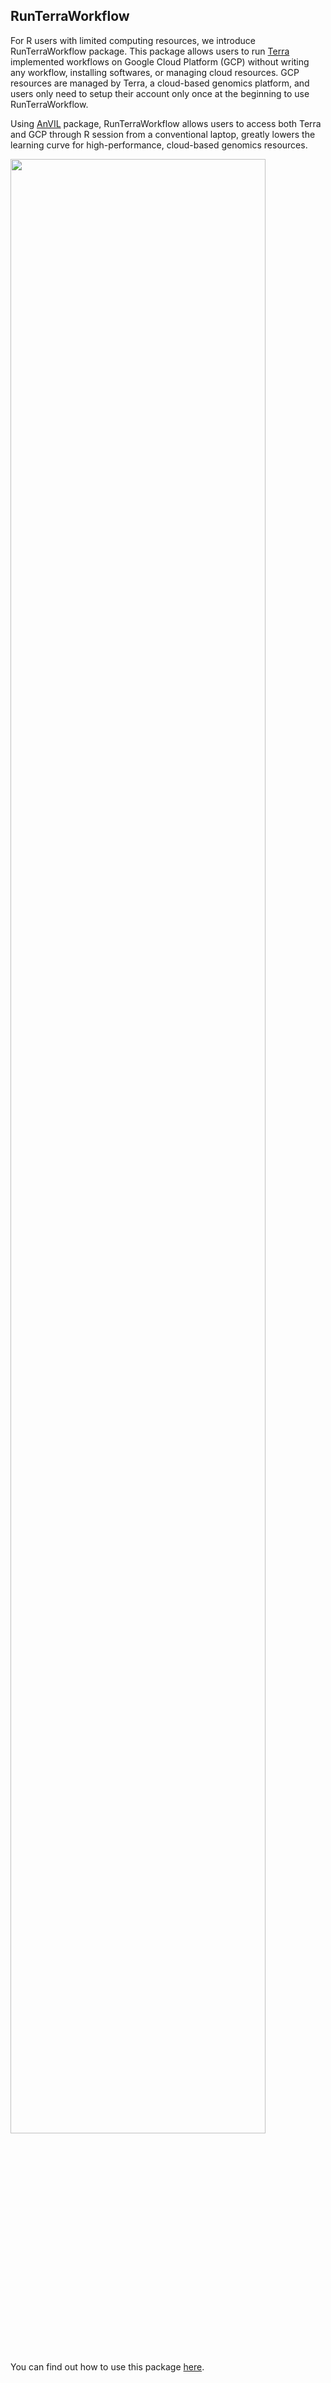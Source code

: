 ## RunTerraWorkflow

For R users with limited computing resources, we introduce RunTerraWorkflow package. 
This package allows users to run [Terra](https://app.terra.bio/#) implemented workflows 
on Google Cloud Platform (GCP) without writing any workflow, installing softwares, or 
managing cloud resources. GCP resources are managed by Terra, a cloud-based genomics 
platform, and users only need to setup their account only once at the beginning to 
use RunTerraWorkflow.

Using [AnVIL](https://github.com/Bioconductor/AnVIL) package, RunTerraWorkflow allows
users to access both Terra and GCP through R session from a conventional laptop, greatly
lowers the learning curve for high-performance, cloud-based genomics resources.

<img src="https://raw.githubusercontent.com/shbrief/RunTerraWorkflow/master/inst/extdata/runnable_workflow.png" width="90%" height="90%"/>

You can find out how to use this package [here](https://rpubs.com/shbrief/RunTerrraWorkflow_bioBakery).   
